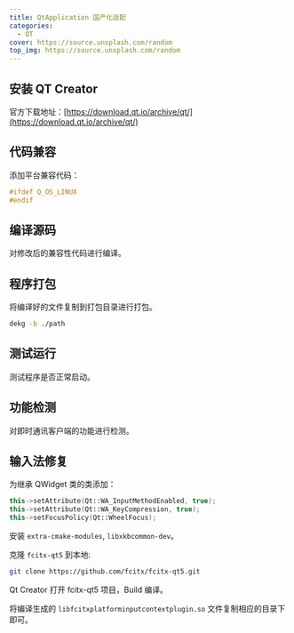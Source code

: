 ```yaml
---
title: QtApplication 国产化适配
categories:
  - QT
cover: https://source.unsplash.com/random
top_img: https://source.unsplash.com/random
---
```


## 安装 QT Creator

官方下载地址：[https://download.qt.io/archive/qt/](https://download.qt.io/archive/qt/)

## 代码兼容

添加平台兼容代码：

```c++
#ifdef Q_OS_LINUX
#endif
```

## 编译源码

对修改后的兼容性代码进行编译。

## 程序打包

将编译好的文件复制到打包目录进行打包。

```bash
dekg -b ./path
```

## 测试运行

测试程序是否正常启动。

## 功能检测

对即时通讯客户端的功能进行检测。

## 输入法修复

为继承 QWidget 类的类添加：

```c++
this->setAttribute(Qt::WA_InputMethodEnabled, true);
this->setAttribute(Qt::WA_KeyCompression, true);
this->setFocusPolicy(Qt::WheelFocus);
```

安装 `extra-cmake-modules`, `libxkbcommon-dev`。

克隆 `fcitx-qt5` 到本地:

```bash
git clone https://github.com/fcitx/fcitx-qt5.git
```

Qt Creator 打开 fcitx-qt5 项目，Build 编译。

将编译生成的 `libfcitxplatforminputcontextplugin.so` 文件复制相应的目录下即可。
